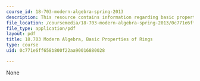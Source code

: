 ```yaml
---
course_id: 18-703-modern-algebra-spring-2013
description: This resource contains information regarding basic properties of rings.
file_location: /coursemedia/18-703-modern-algebra-spring-2013/0c771e6ff658b800f22aa90016880028_MIT18_703S13_pra_l_15.pdf
file_type: application/pdf
layout: pdf
title: 18.703 Modern Algebra, Basic Properties of Rings
type: course
uid: 0c771e6ff658b800f22aa90016880028

---
```

None